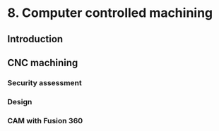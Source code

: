 # 8. Computer controlled machining

## Introduction

## CNC machining

### Security assessment

### Design

### CAM with Fusion 360
